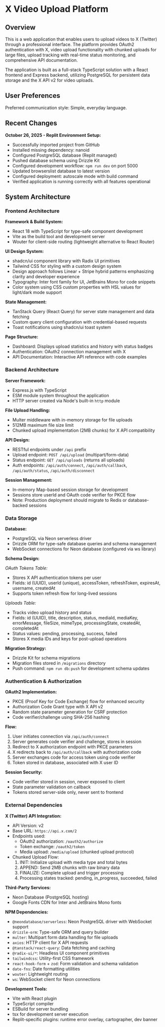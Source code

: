 # X Video Upload Platform

## Overview

This is a web application that enables users to upload videos to X (Twitter) through a professional interface. The platform provides OAuth2 authentication with X, video upload functionality with chunked uploads for large files, upload tracking with real-time status monitoring, and comprehensive API documentation.

The application is built as a full-stack TypeScript solution with a React frontend and Express backend, utilizing PostgreSQL for persistent data storage and the X API v2 for video uploads.

## User Preferences

Preferred communication style: Simple, everyday language.

## Recent Changes

**October 26, 2025 - Replit Environment Setup:**
- Successfully imported project from GitHub
- Installed missing dependency: nanoid
- Configured PostgreSQL database (Replit managed)
- Pushed database schema using Drizzle Kit
- Configured development workflow: `npm run dev` on port 5000
- Updated browserslist database to latest version
- Configured deployment: autoscale mode with build command
- Verified application is running correctly with all features operational

## System Architecture

### Frontend Architecture

**Framework & Build System:**
- React 18 with TypeScript for type-safe component development
- Vite as the build tool and development server
- Wouter for client-side routing (lightweight alternative to React Router)

**UI Design System:**
- shadcn/ui component library with Radix UI primitives
- Tailwind CSS for styling with a custom design system
- Design approach follows Linear + Stripe hybrid patterns emphasizing clarity and developer experience
- Typography: Inter font family for UI, JetBrains Mono for code snippets
- Color system using CSS custom properties with HSL values for light/dark mode support

**State Management:**
- TanStack Query (React Query) for server state management and data fetching
- Custom query client configuration with credential-based requests
- Toast notifications using shadcn/ui toast system

**Page Structure:**
- Dashboard: Displays upload statistics and history with status badges
- Authentication: OAuth2 connection management with X
- API Documentation: Interactive API reference with code examples

### Backend Architecture

**Server Framework:**
- Express.js with TypeScript
- ESM module system throughout the application
- HTTP server created via Node's built-in `http` module

**File Upload Handling:**
- Multer middleware with in-memory storage for file uploads
- 512MB maximum file size limit
- Chunked upload implementation (2MB chunks) for X API compatibility

**API Design:**
- RESTful endpoints under `/api` prefix
- Upload endpoint: `POST /api/upload` (multipart/form-data)
- Status endpoint: `GET /api/uploads` (returns all uploads)
- Auth endpoints: `/api/auth/connect`, `/api/auth/callback`, `/api/auth/status`, `/api/auth/disconnect`

**Session Management:**
- In-memory Map-based session storage for development
- Sessions store userId and OAuth code verifier for PKCE flow
- Note: Production deployment should migrate to Redis or database-backed sessions

### Data Storage

**Database:**
- PostgreSQL via Neon serverless driver
- Drizzle ORM for type-safe database queries and schema management
- WebSocket connections for Neon database (configured via ws library)

**Schema Design:**

*OAuth Tokens Table:*
- Stores X API authentication tokens per user
- Fields: id (UUID), userId (unique), accessToken, refreshToken, expiresAt, username, createdAt
- Supports token refresh flow for long-lived sessions

*Uploads Table:*
- Tracks video upload history and status
- Fields: id (UUID), title, description, status, mediaId, mediaKey, errorMessage, fileSize, mimeType, processingState, createdAt, completedAt
- Status values: pending, processing, success, failed
- Stores X media IDs and keys for post-upload operations

**Migration Strategy:**
- Drizzle Kit for schema migrations
- Migration files stored in `/migrations` directory
- Push command: `npm run db:push` for development schema updates

### Authentication & Authorization

**OAuth2 Implementation:**
- PKCE (Proof Key for Code Exchange) flow for enhanced security
- Authorization Code Grant type with X API v2
- Random state parameter generation for CSRF protection
- Code verifier/challenge using SHA-256 hashing

**Flow:**
1. User initiates connection via `/api/auth/connect`
2. Server generates code verifier and challenge, stores in session
3. Redirect to X authorization endpoint with PKCE parameters
4. X redirects back to `/api/auth/callback` with authorization code
5. Server exchanges code for access token using code verifier
6. Token stored in database, associated with X user ID

**Session Security:**
- Code verifier stored in session, never exposed to client
- State parameter validation on callback
- Tokens stored server-side only, never sent to frontend

### External Dependencies

**X (Twitter) API Integration:**
- API Version: v2
- Base URL: `https://api.x.com/2`
- Endpoints used:
  - OAuth2 authorization: `/oauth2/authorize`
  - Token exchange: `/oauth2/token`
  - Media upload: `/media/upload` (chunked upload protocol)
- Chunked Upload Flow:
  1. INIT: Initialize upload with media type and total bytes
  2. APPEND: Send 2MB chunks with raw binary data
  3. FINALIZE: Complete upload and trigger processing
  4. Processing states tracked: pending, in_progress, succeeded, failed

**Third-Party Services:**
- Neon Database (PostgreSQL hosting)
- Google Fonts CDN for Inter and JetBrains Mono fonts

**NPM Dependencies:**
- `@neondatabase/serverless`: Neon PostgreSQL driver with WebSocket support
- `drizzle-orm`: Type-safe ORM and query builder
- `multer`: Multipart form data handling for file uploads
- `axios`: HTTP client for X API requests
- `@tanstack/react-query`: Data fetching and caching
- `@radix-ui/*`: Headless UI component primitives
- `tailwindcss`: Utility-first CSS framework
- `react-hook-form` + `zod`: Form validation and schema validation
- `date-fns`: Date formatting utilities
- `wouter`: Lightweight routing
- `ws`: WebSocket client for Neon connections

**Development Tools:**
- Vite with React plugin
- TypeScript compiler
- ESBuild for server bundling
- tsx for development server execution
- Replit-specific plugins: runtime error overlay, cartographer, dev banner